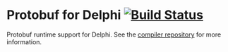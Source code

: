 # Protobuf for Delphi [![Build Status](https://travis-ci.com/pikaju/protobuf-delphi.svg?branch=master)](https://travis-ci.com/pikaju/protobuf-delphi)

Protobuf runtime support for Delphi. See the [compiler repository](https://github.com/connor-work/protoc-gen-delphi) for more information.
